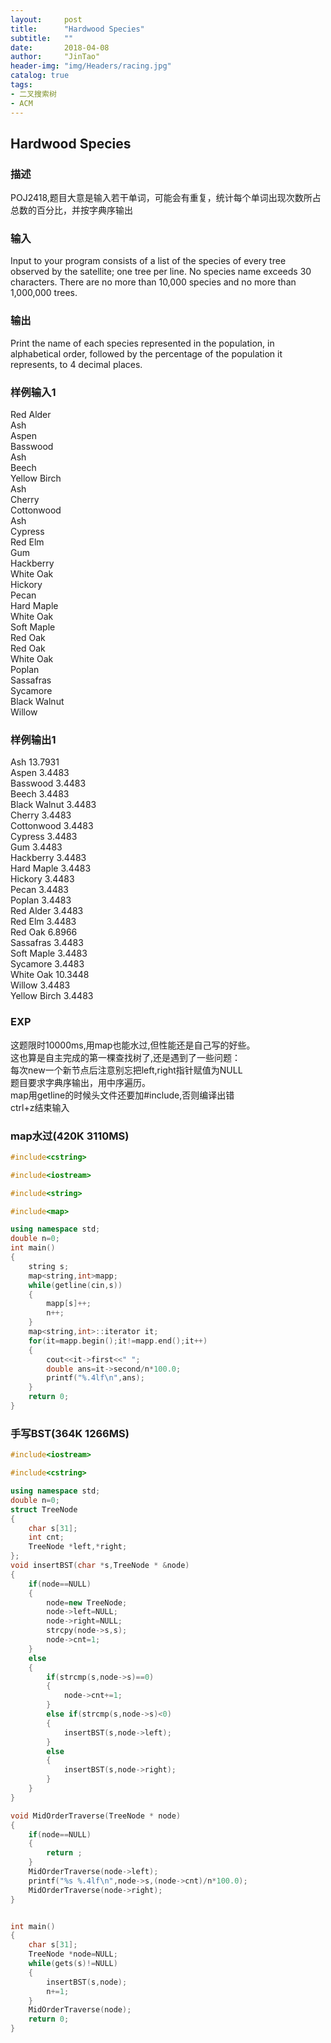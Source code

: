 ```yaml
---
layout:     post
title:      "Hardwood Species"
subtitle:   ""
date:       2018-04-08
author:     "JinTao"
header-img: "img/Headers/racing.jpg"
catalog: true
tags:
- 二叉搜索树
- ACM
---
```


## Hardwood Species

### 描述
POJ2418,题目大意是输入若干单词，可能会有重复，统计每个单词出现次数所占总数的百分比，并按字典序输出
### 输入
Input to your program consists of a list of the species of every tree observed by the satellite; one tree per line. No species name exceeds 30 characters. There are no more than 10,000 species and no more than 1,000,000 trees.
### 输出
Print the name of each species represented in the population, in alphabetical order, followed by the percentage of the population it represents, to 4 decimal places.
### 样例输入1 
Red Alder<br>
Ash<br>
Aspen<br>
Basswood<br>
Ash<br>
Beech<br>
Yellow Birch<br>
Ash<br>
Cherry<br>
Cottonwood<br>
Ash<br>
Cypress<br>
Red Elm<br>
Gum<br>
Hackberry<br>
White Oak<br>
Hickory<br>
Pecan<br>
Hard Maple<br>
White Oak<br>
Soft Maple<br>
Red Oak<br>
Red Oak<br>
White Oak<br>
Poplan<br>
Sassafras<br>
Sycamore<br>
Black Walnut<br>
Willow
### 样例输出1 
Ash 13.7931<br>
Aspen 3.4483<br>
Basswood 3.4483<br>
Beech 3.4483<br>
Black Walnut 3.4483<br>
Cherry 3.4483<br>
Cottonwood 3.4483<br>
Cypress 3.4483<br>
Gum 3.4483<br>
Hackberry 3.4483<br>
Hard Maple 3.4483<br>
Hickory 3.4483<br>
Pecan 3.4483<br>
Poplan 3.4483<br>
Red Alder 3.4483<br>
Red Elm 3.4483<br>
Red Oak 6.8966<br>
Sassafras 3.4483<br>
Soft Maple 3.4483<br>
Sycamore 3.4483<br>
White Oak 10.3448<br>
Willow 3.4483<br>
Yellow Birch 3.4483

### EXP
这题限时10000ms,用map也能水过,但性能还是自己写的好些。<br>
这也算是自主完成的第一棵查找树了,还是遇到了一些问题：<br>
  每次new一个新节点后注意别忘把left,right指针赋值为NULL<br>
  题目要求字典序输出，用中序遍历。<br>
  map用getline的时候头文件还要加#include<string>,否则编译出错<br>
  ctrl+z结束输入

### map水过(420K 3110MS)
``` cpp
#include<cstring>

#include<iostream>

#include<string>

#include<map>

using namespace std;
double n=0;
int main()
{
	string s;
	map<string,int>mapp;
	while(getline(cin,s))
	{
		mapp[s]++;
		n++;
	}
	map<string,int>::iterator it;
	for(it=mapp.begin();it!=mapp.end();it++)
	{
		cout<<it->first<<" ";
		double ans=it->second/n*100.0;
		printf("%.4lf\n",ans);
	}
	return 0;
}
```

### 手写BST(364K 1266MS)
```cpp
#include<iostream>

#include<cstring>

using namespace std;
double n=0;
struct TreeNode
{
	char s[31];
	int cnt;
	TreeNode *left,*right;
};
void insertBST(char *s,TreeNode * &node)
{
	if(node==NULL)
	{
		node=new TreeNode;
		node->left=NULL;
		node->right=NULL;
		strcpy(node->s,s);
		node->cnt=1;
	}
	else
	{
		if(strcmp(s,node->s)==0)
		{
			node->cnt+=1;
		}
		else if(strcmp(s,node->s)<0)
		{
			insertBST(s,node->left);
		}
		else
		{
			insertBST(s,node->right); 
		}
	}
}

void MidOrderTraverse(TreeNode * node)
{
	if(node==NULL)
	{
		return ;	
	}
	MidOrderTraverse(node->left);
	printf("%s %.4lf\n",node->s,(node->cnt)/n*100.0);
	MidOrderTraverse(node->right);
}


int main()
{
	char s[31];
	TreeNode *node=NULL;
	while(gets(s)!=NULL)
	{
		insertBST(s,node);
		n+=1;
	}
	MidOrderTraverse(node);
	return 0;
}
```

